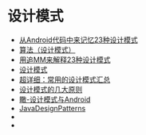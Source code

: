 # 设计模式
+ [从Android代码中来记忆23种设计模式](http://blog.csdn.net/huachao1001/article/details/51536074)
+ [算法（设计模式）](https://github.com/iluwatar/java-design-patterns)
+ [用追MM来解释23种设计模式](http://www.jianshu.com/p/84f19e25aeac)
+ [设计模式](https://github.com/OriginalLove/DesignPattern)
+ [超详细：常用的设计模式汇总](http://www.jianshu.com/p/93bc5aa1f887)
+ [设计模式的几大原则](http://mp.weixin.qq.com/s?__biz=MzAwOTY0MTc3OA==&mid=2650253413&idx=1&sn=3135cbdbeca1a16e42fa5f3b1ac07dde&chksm=835f8238b4280b2e53f93b8b9f321b2cf33d4a4f5cdc966014f2c55c6fa766d1f2a93b9357f1&scene=0#rd)
+ [瞰-设计模式与Android](https://github.com/suzeyu1992/repo/tree/master/project/design-pattern/%E7%9E%B0-%E8%AE%BE%E8%AE%A1%E6%A8%A1%E5%BC%8F%E4%B8%8EAndroid(%E7%AF%87%E4%BA%8C))
+ [JavaDesignPatterns](https://github.com/mingjunli/JavaDesignPatterns)
+ []()
+ []()

